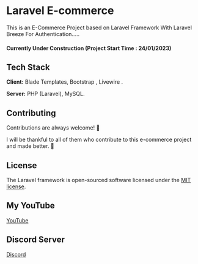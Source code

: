 
# Laravel E-commerce

This is an E-Commerce Project based on Laravel Framework With Laravel Breeze For Authentication.....
#### Currently Under Construction (Project Start Time : 24/01/2023)


## Tech Stack

**Client:** Blade Templates, Bootstrap , Livewire .

**Server:** PHP (Laravel), MySQL.


## Contributing

Contributions are always welcome! :tada:

I will be thankful to all of them who contribute to this e-commerce project and made better. :slightly_smiling_face:

## License

The Laravel framework is open-sourced software licensed under the [MIT license](https://opensource.org/licenses/MIT).



## My YouTube

<a href="https://www.youtube.com/@CodingWithShakur/" target="_blank">YouTube</a>



## Discord Server

<a href="https://discord.gg/3HxjDZ4cqx" target="_blank">Discord</a>


